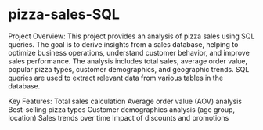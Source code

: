 # pizza-sales-SQL
Project Overview:
This project provides an analysis of pizza sales using SQL queries. The goal is to derive insights from a sales database, helping to optimize business operations, understand customer behavior, and improve sales performance. The analysis includes total sales, average order value, popular pizza types, customer demographics, and geographic trends. SQL queries are used to extract relevant data from various tables in the database.

Key Features:
Total sales calculation
Average order value (AOV) analysis
Best-selling pizza types
Customer demographics analysis (age group, location)
Sales trends over time
Impact of discounts and promotions
